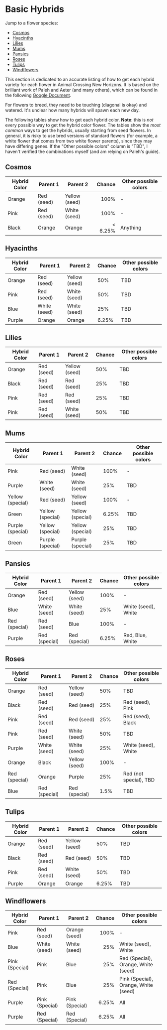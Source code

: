 # Basic Hybrids

Jump to a flower species: 

- [Cosmos](basic-hybrids.md#cosmos)
- [Hyacinths](basic-hybrids.md#hyacinths)
- [Lilies](basic-hybrids.md#lilies)
- [Mums](basic-hybrids.md#mums)
- [Pansies](basic-hybrids.md#pansies)
- [Roses](basic-hybrids.md#roses)
- [Tulips](basic-hybrids.md#tulips)
- [Windflowers](basic-hybrids.md#windflowers)


This section is dedicated to an accurate listing of how to get each hybrid variety for each flower in Animal Crossing New Horizons.  It is based on the brilliant work of Paleh and Aeter (and many others), which can be found in the following [Google Document](https://docs.google.com/document/d/1ARIQCUc5YVEd01D7jtJT9EEJF45m07NXhAm4fOpNvCs/edit).  

For flowers to breed, they need to be touching (diagonal is okay) and watered.  It's unclear how many hybrids will spawn each new day.  

The following tables show how to get each hybrid color.  **Note**: this is *not* every possible way to get the hybrid color flower.  The tables show the *most common* ways to get the hybrids, usually starting from seed flowers.  In general, it is risky to use bred versions of standard flowers (for example, a white flower that comes from two white flower parents), since they may have differing genes.  If the "Other possible colors" column is "TBD", I haven't verified the combinations myself (and am relying on Paleh's guide).


## Cosmos

<center>

| Hybrid Color | Parent 1   | Parent 2      | Chance  | Other possible colors |
|--------------|------------|---------------|--------:|-----------------------|
| Orange       | Red (seed) | Yellow (seed) | 100%    | -                     |
| Pink         | Red (seed) | White (seed)  | 100%    | -                     |
| Black        | Orange     | Orange        | < 6.25% | Anything              |

</center>


## Hyacinths 

<center>

| Hybrid Color | Parent 1     | Parent 2      | Chance | Other possible colors |
|--------------|--------------|---------------|--------|-----------------------|
| Orange       | Red (seed)   | Yellow (seed) | 50%    | TBD                   |
| Pink         | Red (seed)   | White (seed)  | 50%    | TBD                   |
| Blue         | White (seed) | White (seed)  | 25%    | TBD                   |
| Purple       | Orange       | Orange        | 6.25%  | TBD                   |

</center>


## Lilies

<center>

| Hybrid Color | Parent 1   | Parent 2      | Chance | Other possible colors |
|--------------|------------|---------------|--------|-----------------------|
| Orange       | Red (seed) | Yellow (seed) | 50%    | TBD                   |
| Black        | Red (seed) | Red (seed)    | 25%    | TBD                   |
| Pink         | Red (seed) | Red (seed)    | 25%    | TBD                   |
| Pink         | Red (seed) | White (seed)  | 50%    | TBD                   |

</center>


## Mums

<center>

| Hybrid Color     | Parent 1         | Parent 2         | Chance | Other possible colors |
|------------------|------------------|------------------|--------|-----------------------|
| Pink             | Red (seed)       | White (seed)     | 100%   | -                     |
| Purple           | White (seed)     | White (seed)     | 25%    | TBD                   |
| Yellow (special) | Red (seed)       | Yellow (seed)    | 100%   | -                     |
| Green            | Yellow (special) | Yellow (special) | 6.25%  | TBD                   |
| Purple (special) | Yellow (special) | Yellow (special) | 25%    | TBD                   |
| Green            | Purple (special) | Purple (special) | 25%    | TBD                   |

</center>


## Pansies

<center>

| Hybrid Color  | Parent 1      | Parent 2      | Chance | Other possible colors |
|---------------|---------------|---------------|--------|-----------------------|
| Orange        | Red (seed)    | Yellow (seed) | 100%   | -                     |
| Blue          | White (seed)  | White (seed)  | 25%    | White (seed), White   |
| Red (special) | Red (seed)    | Blue          | 100%   | -                     |
| Purple        | Red (special) | Red (special) | 6.25%  | Red, Blue, White      |

</center>


## Roses

<center>

| Hybrid Color  | Parent 1      | Parent 2      | Chance | Other possible colors  |
|---------------|---------------|---------------|--------|------------------------|
| Orange        | Red (seed)    | Yellow (seed) | 50%    | TBD                    |
| Black         | Red (seed)    | Red (seed)    | 25%    | Red (seed), Pink       |
| Pink          | Red (seed)    | Red (seed)    | 25%    | Red (seed), Black      |
| Pink          | Red (seed)    | White (seed)  | 50%    | TBD                    |
| Purple        | White (seed)  | White (seed)  | 25%    | White (seed), White    |
| Orange        | Black         | Yellow (seed) | 100%   | -                      |
| Red (special) | Orange        | Purple        | 25%    | Red (not special), TBD |
| Blue          | Red (special) | Red (special) | 1.5%   | TBD                    |

</center>


## Tulips 

<center>

| Hybrid Color | Parent 1   | Parent 2      | Chance | Other possible colors |
|--------------|------------|---------------|--------|-----------------------|
| Orange       | Red (seed) | Yellow (seed) | 50%    | TBD                   |
| Black        | Red (seed) | Red (seed)    | 50%    | TBD                   |
| Pink         | Red (seed) | White (seed)  | 50%    | TBD                   |
| Purple       | Orange     | Orange        | 6.25%  | TBD                   |

</center>


## Windflowers

| Hybrid Color   | Parent 1       | Parent 2       | Chance | Other possible colors                |
|----------------|----------------|----------------|-------:|--------------------------------------|
| Pink           | Red (seed)     | Orange (seed)  | 100%   | -                                    |
| Blue           | White (seed)   | White (seed)   | 25%    | White (seed), White                  |
| Pink (Special) | Pink           | Blue           | 25%    | Red (Special), Orange, White (seed)  |
| Red (Special)  | Pink           | Blue           | 25%    | Pink (Special), Orange, White (seed) |
| Purple         | Pink (Special) | Pink (Special) | 6.25%  | All                                  |
| Purple         | Red (Special)  | Red (Special)  | 6.25%  | All                                  |

